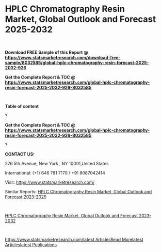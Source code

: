 <h1>HPLC Chromatography Resin Market, Global Outlook and Forecast 2025-2032</h1><br/><p><strong>Download FREE Sample of this Report @ <a href="https://www.statsmarketresearch.com/download-free-sample/8032585/global-hplc-chromatography-resin-forecast-2025-2032-926">https://www.statsmarketresearch.com/download-free-sample/8032585/global-hplc-chromatography-resin-forecast-2025-2032-926</a></strong></p>
 
 
 
 <div><b>Get the Complete Report & TOC @ <a href="https://www.statsmarketresearch.com/global-hplc-chromatography-resin-forecast-2025-2032-926-8032585">https://www.statsmarketresearch.com/global-hplc-chromatography-resin-forecast-2025-2032-926-8032585</a></b></div>
 
 
 
 <p><br />
 
 <b>Table of content</b></p>
 
 
 
 <p>? </p>
 
 
 
 <div><b>Get the Complete Report & TOC @ <a href="https://www.statsmarketresearch.com/global-hplc-chromatography-resin-forecast-2025-2032-926-8032585">https://www.statsmarketresearch.com/global-hplc-chromatography-resin-forecast-2025-2032-926-8032585</a></b></div>
 
 
 
 <p>? </p>
 
 
 
 <p><b>CONTACT US:</b><br />
 
 276 5th Avenue, New York , NY 10001,United States<br />
 
 International: (+1) 646 781 7170 / +91 8087042414<br />
 
 Visit: <a href="https://www.statsmarketresearch.com/">https://www.statsmarketresearch.com/</a><br />
 
 Similar Reports: <a href="https://www.statsmarketresearch.com/global-hplc-chromatography-resin-forecast-2025-2032-926-8032585">HPLC Chromatography Resin Market, Global Outlook and Forecast 2023-2029</a><br />
 
 <br />
 
 <a href="https://www.statsmarketresearch.com/global-hplc-chromatography-resin-forecast-2025-2032-926-8032585">HPLC Chromatography Resin Market, Global Outlook and Forecast 2023-2032</a><br />
 
 <br />
 
 <a href="https://gyeongbokgung.com">https://www.statsmarketresearch.com/</a><a href="https://hallyeomaritime.com">latest Articles</a><a href="https://jingwansa.com">Read More</a><a href="https://nguoiviet.jp/">latest Articles</a><a href="https://www.intelmarketresearch.com/">latest Publications</a></p>